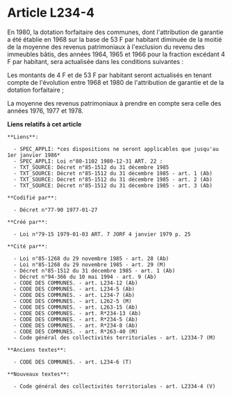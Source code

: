 # Article L234-4

En 1980, la dotation forfaitaire des communes, dont l'attribution de garantie a été établie en 1968 sur la base de 53 F par
habitant diminuée de la moitié de la moyenne des revenus patrimoniaux à l'exclusion du revenu des immeubles bâtis, des années
1964, 1965 et 1966 pour la fraction excédant 4 F par habitant, sera actualisée dans les conditions suivantes :

Les montants de 4 F et de 53 F par habitant seront actualisés en tenant compte de l'évolution entre 1968 et 1980 de
l'attribution de garantie et de la dotation forfaitaire ;

La moyenne des revenus patrimoniaux à prendre en compte sera celle des années 1976, 1977 et 1978.

**Liens relatifs à cet article**

	**Liens**:

	  - SPEC_APPLI: *ces dispositions ne seront applicables que jusqu'au 1er janvier 1986*
	  - SPEC_APPLI: Loi n°80-1102 1980-12-31 ART. 22 :
	  - TXT_SOURCE: Décret n°85-1512 du 31 décembre 1985
	  - TXT_SOURCE: Décret n°85-1512 du 31 décembre 1985 - art. 1 (Ab)
	  - TXT_SOURCE: Décret n°85-1512 du 31 décembre 1985 - art. 2 (Ab)
	  - TXT_SOURCE: Décret n°85-1512 du 31 décembre 1985 - art. 3 (Ab)

	**Codifié par**:

	  - Décret n°77-90 1977-01-27

	**Créé par**:

	  - Loi n°79-15 1979-01-03 ART. 7 JORF 4 janvier 1979 p. 25

	**Cité par**:

	  - Loi n°85-1268 du 29 novembre 1985 - art. 28 (Ab)
	  - Loi n°85-1268 du 29 novembre 1985 - art. 29 (M)
	  - Décret n°85-1512 du 31 décembre 1985 - art. 1 (Ab)
	  - Décret n°94-366 du 10 mai 1994 - art. 9 (Ab)
	  - CODE DES COMMUNES. - art. L234-12 (Ab)
	  - CODE DES COMMUNES. - art. L234-5 (Ab)
	  - CODE DES COMMUNES. - art. L234-7 (Ab)
	  - CODE DES COMMUNES. - art. L262-5 (M)
	  - CODE DES COMMUNES. - art. L263-15 (Ab)
	  - CODE DES COMMUNES. - art. R*234-13 (Ab)
	  - CODE DES COMMUNES. - art. R*234-5 (Ab)
	  - CODE DES COMMUNES. - art. R*234-8 (Ab)
	  - CODE DES COMMUNES. - art. R*263-40 (M)
	  - Code général des collectivités territoriales - art. L2334-7 (M)

	**Anciens textes**:

	  - CODE DES COMMUNES. - art. L234-6 (T)

	**Nouveaux textes**:

	  - Code général des collectivités territoriales - art. L2334-4 (V)
